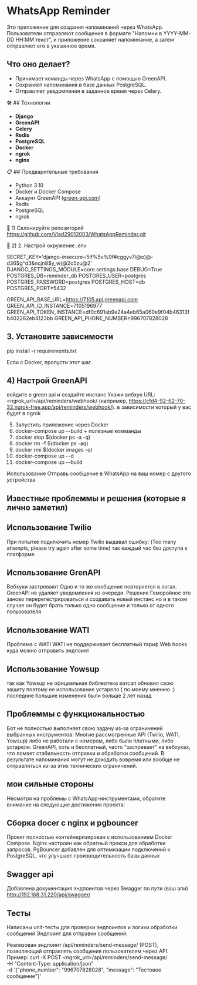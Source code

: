 # WhatsApp Reminder

Это приложение для создания напоминаний через WhatsApp. Пользователи отправляют сообщения в формате "Напомни в YYYY-MM-DD HH:MM текст", и приложение сохраняет напоминание, а затем отправляет его в указанное время.

## Что оно делает?
- Принимает команды через WhatsApp с помощью GreenAPI.
- Сохраняет напоминания в базе данных PostgreSQL.
- Отправляет уведомления в заданное время через Celery.

🛠 ## Технологии

- **Django**
- **GreenAPI**
- **Celery**
- **Redis**
- **PostgreSQL**
- **Docker**
- **ngrok**
- **nginx**

📋 ## Предварительные требования

- Python 3.10
- Docker и Docker Compose
- Аккаунт GreenAPI ([green-api.com](https://green-api.com/))
- Redis
- PostgreSQL
- ngrok

🔧 1) Склонируйте репозиторий https://github.com/Vlad29012003/WhatsAppReminder.git

🔧 2) 2. Настрой окружение .env
  
SECRET_KEY='django-insecure-i5if%5v%9f#cggyv7i@o)@-d36$g^d3&ncjn8$y_w)@2o5zu@2'
DJANGO_SETTINGS_MODULE=core.settings.base
DEBUG=True
POSTGRES_DB=reminder_db
POSTGRES_USER=postgres
POSTGRES_PASSWORD=postgres
POSTGRES_HOST=db
POSTGRES_PORT=5432

GREEN_API_BASE_URL=https://7105.api.greenapi.com
GREEN_API_ID_INSTANCE=7105196977
GREEN_API_TOKEN_INSTANCE=df0c691ab9e24a4eb65a060e9f04b46313fb402262eb4123bb
GREEN_API_PHONE_NUMBER=996707828028


## 3. Установите  зависимости
pip install -r requirements.txt

Если с Docker, пропусти этот шаг.

## 4) Настрой GreenAPI
войдите в green api и создайте инстанс
Укажи вебхук URL: <ngrok_url>/api/reminders/webhook/ (например, https://cfd4-92-62-70-32.ngrok-free.app/api/reminders/webhook/). в зависимости который у вас будет в ngrok

5) Запустить приложение через Docker
6) docker-compose up --build + полезные комманды
7) docker stop $(docker ps -a -q)
8) docker rm -f $(docker ps -aq)
9) docker rmi $(docker images -q)
10) docker-compose up --d
11) docker-compose up --build



Использование
Отправь сообщение в WhatsApp на ваш номер с другого устройства 

## Известные проблеммы и решения (которые я лично заметил)

## Использование Twilio 
При попытке подключить номер Twilio выдавал ошибку:
(Too many attempts, please try again after some time) так каждый час без доступа к платформе 

## Использование GrenAPI
Вебхуки застревают
Одно и то же сообщение повторяется в логах.
GreenAPI не удаляет уведомления из очереди.
Решение Геморойное это заново перерегестрироваться и создавать новый инстанс но и в таком случае он будет брать только одно сообщение и только от одного пользователя 

 
## Использование WATI 
Проблема с WATI
WATI не поддерживает бесплатный тариф Web hooks  куда можно отправить эндпоинт


## Использование Yowsup
так как Yowsup не официальная библеотека ватсап обновил свою защиту поэтому ее использование устарело ( по моему мнению :)
последние большие изменения были больше 2 лет назад



## Проблеммы с функциональностью

Бот не полностью выполняет свою задачу из-за ограничений выбранных инструментов:
Многие рассмотренные API (Twilio, WATI, Yowsup) либо не работали с номером, либо были платными, либо устарели.
GreenAPI, хоть и бесплатный, часто "застревает" на вебхуках, что ломает стабильность отправки и обработки сообщений.
В результате напоминания могут не доходить вовремя или вообще не отправляться из-за этих технических ограничений.




## мои сильные стороны

Несмотря на проблемы с WhatsApp-инструментами, обратите внимание на следующие достижения проекта:

## Сборка docer c nginx и pgbouncer
Проект полностью контейнеризирован с использованием Docker Compose.
Nginx настроен как обратный прокси для обработки запросов.
PgBouncer добавлен для оптимизации подключений к PostgreSQL, что улучшает производительность базы данных



## Swagger api
Добавлена документация эндпоинтов через Swagger по пути 
(ваш апи)
http://192.168.31.220/api/swagger/



## Тесты
Написаны unit-тесты для проверки эндпоинтов и логики обработки сообщений 
Эндпоинт для отправки сообщений:


Реализован эндпоинт /api/reminders/send-message/ (POST), позволяющий отправлять сообщения пользователям через API. Пример:
curl -X POST <ngrok_url>/api/reminders/send-message/ \
  -H "Content-Type: application/json" \
  -d '{"phone_number": "996707828028", "message": "Тестовое сообщение"}'
